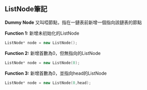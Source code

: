 ## ListNode筆記


**Dummy Node**
又叫啞節點，指在一鏈表前新增一個指向該鏈表的節點

**Function 1:**
新增未初始化的ListNode
```CPP
ListNode* node = new ListNode();
```

**Function 2:**
新增首數為0，但無指向的ListNode
```CPP
ListNode* node = new ListNode(0);
```

**Function 3:**
新增首數為0，並指向head的ListNode
```CPP
ListNode* node = new ListNode(0,head);
```

